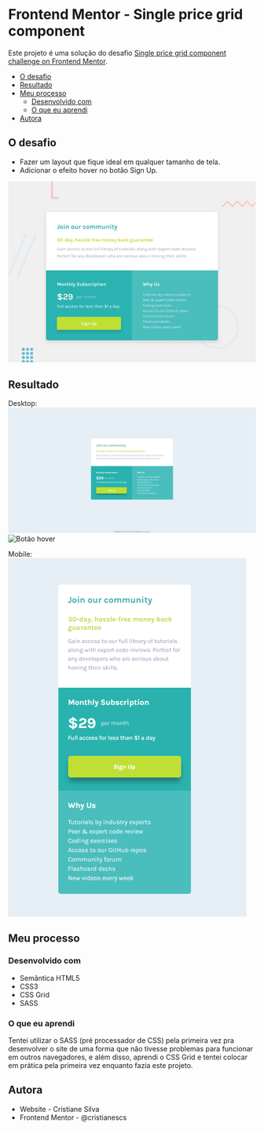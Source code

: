 # Frontend Mentor - Single price grid component
Este projeto é uma solução do desafio [Single price grid component challenge on Frontend Mentor](https://www.frontendmentor.io/challenges/single-price-grid-component-5ce41129d0ff452fec5abbbc). 


- [O desafio](#o-desafio)
- [Resultado](#resultado)
- [Meu processo](#meu-processo)
  - [Desenvolvido com](#desenvolvido-com)
  - [O que eu aprendi](#o-que-eu-aprendi)
- [Autora](#autora)

## O desafio

- Fazer um layout que fique ideal em qualquer tamanho de tela.
- Adicionar o efeito hover no botão Sign Up.

![Design preview for the Single price grid component coding challenge](./design/desktop-preview.jpg)

## Resultado
Desktop:
![Meu resultado do desafio - versão desktop](./design/resultado-desktop.png)
![Botão hover](./design/botão-hover.gif)

Mobile:
![Meu resultado do desafio - versão mobile](./design/resultado-mobile.png)

## Meu processo

### Desenvolvido com
- Semântica HTML5
- CSS3
- CSS Grid
- SASS

### O que eu aprendi
Tentei utilizar o SASS (pré processador de CSS) pela primeira vez pra desenvolver o site de uma forma que não tivesse problemas para funcionar em outros navegadores, e além disso, aprendi o CSS Grid e tentei colocar em prática pela primeira vez enquanto fazia este projeto.

## Autora
- Website - Cristiane Silva
- Frontend Mentor - @cristianescs
